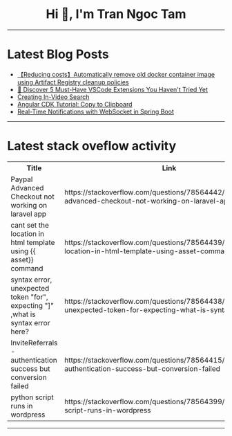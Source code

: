 <h1 align="center">Hi 👋, I'm Tran Ngoc Tam</h1>

---

# Latest Blog Posts 
<!-- BLOG-POST-LIST:START -->
- [【Reducing costs】Automatically remove old docker container image using Artifact Registry cleanup policies](https://dev.to/yukionishi1129/reducing-costs-automatically-remove-old-docker-container-image-using-artifact-registry-cleanup-policies-734)
- [🌟 Discover 5 Must-Have VSCode Extensions You Haven&#39;t Tried Yet](https://dev.to/g3nt/discover-5-must-have-vscode-extensions-you-havent-tried-yet-185m)
- [Creating In-Video Search](https://dev.to/suyashthakur/creating-in-video-search-2lk3)
- [Angular CDK Tutorial: Copy to Clipboard](https://dev.to/brianmtreese/angular-cdk-tutorial-copy-to-clipboard-3ked)
- [Real-Time Notifications with WebSocket in Spring Boot](https://dev.to/fullstackjava/real-time-notifications-with-websocket-in-spring-boot-40ao)
<!-- BLOG-POST-LIST:END -->

---

# Latest stack oveflow activity
<table>
  <tr><th>Title</th><th>Link</th></tr>
  <!-- STACKOVERFLOW:START --><tr><td>Paypal Advanced Checkout not working on laravel app</td><td>https://stackoverflow.com/questions/78564442/paypal-advanced-checkout-not-working-on-laravel-app</td></tr><tr><td>cant set the location in html template using {{ asset}} command</td><td>https://stackoverflow.com/questions/78564439/cant-set-the-location-in-html-template-using-asset-command</td></tr><tr><td>syntax error, unexpected token &quot;for&quot;, expecting &quot;]&quot; ,what is syntax error here?</td><td>https://stackoverflow.com/questions/78564438/syntax-error-unexpected-token-for-expecting-what-is-syntax-error-here</td></tr><tr><td>InviteReferrals - authentication success but conversion failed</td><td>https://stackoverflow.com/questions/78564415/invitereferrals-authentication-success-but-conversion-failed</td></tr><tr><td>python script runs in wordpress</td><td>https://stackoverflow.com/questions/78564399/python-script-runs-in-wordpress</td></tr><!-- STACKOVERFLOW:END -->
</table>

---


